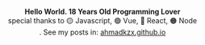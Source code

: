 <div align="center">
  
**Hello World. 18 Years Old Programming Lover**  
special thanks to 🟡 Javascript, 🟢 Vue, 🔵 React, 🟠 Node   
.
See my posts in: [ahmadkzx.github.io](ahmadkzx.github.io)
 
</div>
